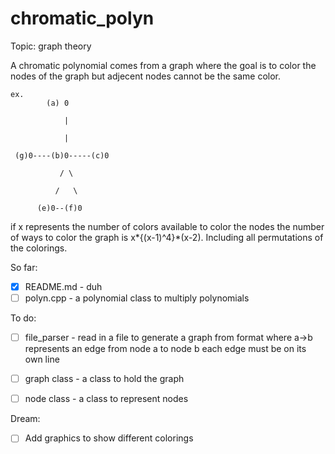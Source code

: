 # chromatic_polyn

Topic: graph theory

A chromatic polynomial comes from a graph where the goal is to color the nodes of the graph 
but adjecent nodes cannot be the same color.

```
ex. 
        (a) 0

            |

            |

 (g)0----(b)0-----(c)0

           / \

          /   \

      (e)0--(f)0
```

if x represents the number of colors available to color the nodes the number of ways to color the graph 
is x*{(x-1)^4}*(x-2). Including all permutations of the colorings.

So far:

  - [x] README.md - duh
  - [ ] polyn.cpp - a polynomial class to multiply polynomials
  
To do:

  - [ ] file_parser - read in a file to generate a graph from format where a->b represents an edge from node a to node b
                 each edge must be on its own line
                 
  - [ ] graph class - a class to hold the graph
  
  - [ ] node class  - a class to represent nodes 
  
Dream:

  - [ ] Add graphics to show different colorings
